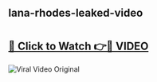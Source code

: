 ## lana-rhodes-leaked-video 

# <h2><a href="http://freeplayer.one?title=lana-rhodes-leaked-video&ref=21J">🔗 Click to Watch 👉🔴 VIDEO</a></h2>

<a href="http://freeplayer.one?title=lana-rhodes-leaked-video&ref=21J" rel="nofollow" data-target="animated-image.originalLink"><img src="https://i.ibb.co.com/xMMVF88/686577567.gif" alt="Viral Video Original" style="max-width: 100%; display: inline-block;" data-target="animated-image.originalImage"></a>

